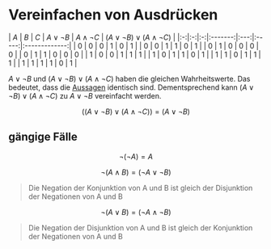 # Vereinfachen von Ausdrücken

| $A$ | $B$ | $C$ | $A \lor \neg B$ | $A \land \neg C$ | $(A \lor \neg B) \lor (A \land \neg C)$ |
|:-:|:-:|:-:|:-------:|:---:|:-----:|:-------------:|
| 0 | 0 | 0 |    1 |   0   |       1       |
| 0 | 0 | 1 |    1 |   0   |       1       |
| 0 | 1 | 0 |    0 |   0   |       0       |
| 0 | 1 | 1 |    0 |   0   |       0       |
| 1 | 0 | 0 |    1 |   1   |       1       |
| 1 | 0 | 1 |    1 |   0   |       1       |
| 1 | 1 | 0 |    1 |   1   |       1       |
| 1 | 1 | 1 |    1 |   0   |       1       |

$A \lor \neg B$ und $(A \lor \neg B) \lor (A \land \neg C)$ haben die gleichen Wahrheitswerte. Das bedeutet, dass die [Aussagen](Aussagen.md) identisch sind. Dementsprechend kann $(A \lor \neg B) \lor (A \land \neg C)$ zu $A \lor \neg B$ vereinfacht werden.

$$
((A \lor \neg B) \lor (A \land \neg C)) = (A \lor \neg B)
$$

## gängige Fälle

$$
\neg(\neg A) = A
$$

$$
\neg(A \land B) = (\neg A \lor \neg B)
$$

> Die Negation der Konjunktion von A und B ist gleich der Disjunktion der Negationen von A und B

$$
\neg(A \lor B) = (\neg A \land \neg B)
$$

> Die Negation der Disjunktion von A und B ist gleich der Konjunktion der Negationen von A und B